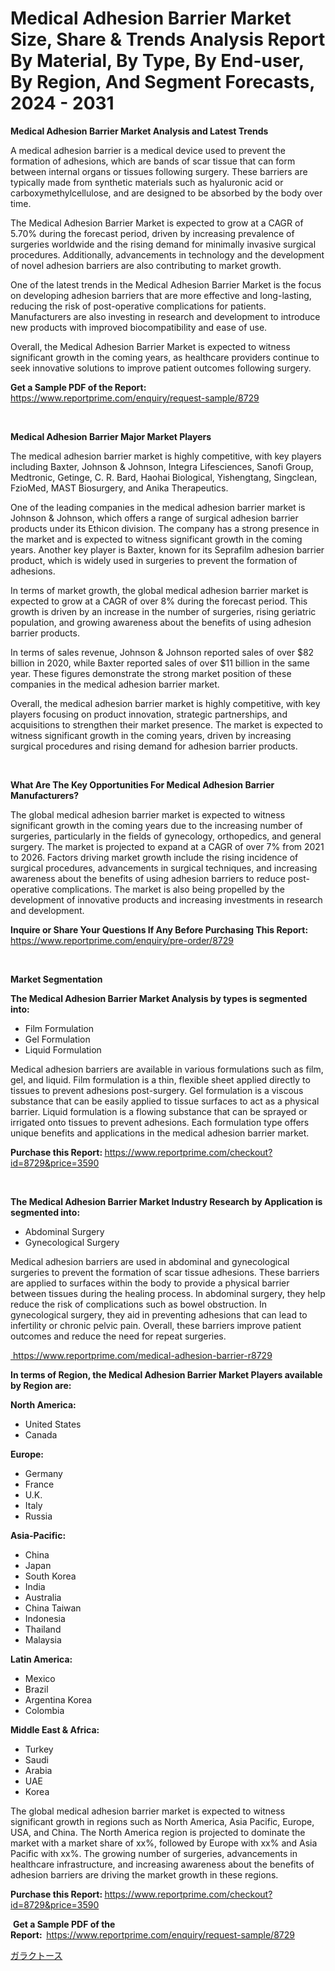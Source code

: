 <p><h1>Medical Adhesion Barrier Market Size, Share & Trends Analysis Report By Material, By Type, By End-user, By Region, And Segment Forecasts, 2024 - 2031</h1></p><p><strong>Medical Adhesion Barrier Market Analysis and Latest Trends</strong></p>
<p><p>A medical adhesion barrier is a medical device used to prevent the formation of adhesions, which are bands of scar tissue that can form between internal organs or tissues following surgery. These barriers are typically made from synthetic materials such as hyaluronic acid or carboxymethylcellulose, and are designed to be absorbed by the body over time.</p><p>The Medical Adhesion Barrier Market is expected to grow at a CAGR of 5.70% during the forecast period, driven by increasing prevalence of surgeries worldwide and the rising demand for minimally invasive surgical procedures. Additionally, advancements in technology and the development of novel adhesion barriers are also contributing to market growth.</p><p>One of the latest trends in the Medical Adhesion Barrier Market is the focus on developing adhesion barriers that are more effective and long-lasting, reducing the risk of post-operative complications for patients. Manufacturers are also investing in research and development to introduce new products with improved biocompatibility and ease of use.</p><p>Overall, the Medical Adhesion Barrier Market is expected to witness significant growth in the coming years, as healthcare providers continue to seek innovative solutions to improve patient outcomes following surgery.</p></p>
<p><strong>Get a Sample PDF of the Report:&nbsp;</strong> <a href="https://www.reportprime.com/enquiry/request-sample/8729">https://www.reportprime.com/enquiry/request-sample/8729</a></p>
<p>&nbsp;</p>
<p><strong>Medical Adhesion Barrier Major Market Players</strong></p>
<p><p>The medical adhesion barrier market is highly competitive, with key players including Baxter, Johnson & Johnson, Integra Lifesciences, Sanofi Group, Medtronic, Getinge, C. R. Bard, Haohai Biological, Yishengtang, Singclean, FzioMed, MAST Biosurgery, and Anika Therapeutics.</p><p>One of the leading companies in the medical adhesion barrier market is Johnson & Johnson, which offers a range of surgical adhesion barrier products under its Ethicon division. The company has a strong presence in the market and is expected to witness significant growth in the coming years. Another key player is Baxter, known for its Seprafilm adhesion barrier product, which is widely used in surgeries to prevent the formation of adhesions.</p><p>In terms of market growth, the global medical adhesion barrier market is expected to grow at a CAGR of over 8% during the forecast period. This growth is driven by an increase in the number of surgeries, rising geriatric population, and growing awareness about the benefits of using adhesion barrier products.</p><p>In terms of sales revenue, Johnson & Johnson reported sales of over $82 billion in 2020, while Baxter reported sales of over $11 billion in the same year. These figures demonstrate the strong market position of these companies in the medical adhesion barrier market.</p><p>Overall, the medical adhesion barrier market is highly competitive, with key players focusing on product innovation, strategic partnerships, and acquisitions to strengthen their market presence. The market is expected to witness significant growth in the coming years, driven by increasing surgical procedures and rising demand for adhesion barrier products.</p></p>
<p>&nbsp;</p>
<p><strong>What Are The Key Opportunities For Medical Adhesion Barrier Manufacturers?</strong></p>
<p><p>The global medical adhesion barrier market is expected to witness significant growth in the coming years due to the increasing number of surgeries, particularly in the fields of gynecology, orthopedics, and general surgery. The market is projected to expand at a CAGR of over 7% from 2021 to 2026. Factors driving market growth include the rising incidence of surgical procedures, advancements in surgical techniques, and increasing awareness about the benefits of using adhesion barriers to reduce post-operative complications. The market is also being propelled by the development of innovative products and increasing investments in research and development.</p></p>
<p><strong>Inquire or Share Your Questions If Any Before Purchasing This Report:</strong> <a href="https://www.reportprime.com/enquiry/pre-order/8729">https://www.reportprime.com/enquiry/pre-order/8729</a></p>
<p>&nbsp;</p>
<p><strong>Market Segmentation</strong></p>
<p><strong>The Medical Adhesion Barrier Market Analysis by types is segmented into:</strong></p>
<p><ul><li>Film Formulation</li><li>Gel Formulation</li><li>Liquid Formulation</li></ul></p>
<p><p>Medical adhesion barriers are available in various formulations such as film, gel, and liquid. Film formulation is a thin, flexible sheet applied directly to tissues to prevent adhesions post-surgery. Gel formulation is a viscous substance that can be easily applied to tissue surfaces to act as a physical barrier. Liquid formulation is a flowing substance that can be sprayed or irrigated onto tissues to prevent adhesions. Each formulation type offers unique benefits and applications in the medical adhesion barrier market.</p></p>
<p><strong>Purchase this Report:&nbsp;</strong><a href="https://www.reportprime.com/checkout?id=8729&price=3590">https://www.reportprime.com/checkout?id=8729&price=3590</a></p>
<p>&nbsp;</p>
<p><strong>The Medical Adhesion Barrier Market Industry Research by Application is segmented into:</strong></p>
<p><ul><li>Abdominal Surgery</li><li>Gynecological Surgery</li></ul></p>
<p><p>Medical adhesion barriers are used in abdominal and gynecological surgeries to prevent the formation of scar tissue adhesions. These barriers are applied to surfaces within the body to provide a physical barrier between tissues during the healing process. In abdominal surgery, they help reduce the risk of complications such as bowel obstruction. In gynecological surgery, they aid in preventing adhesions that can lead to infertility or chronic pelvic pain. Overall, these barriers improve patient outcomes and reduce the need for repeat surgeries.</p></p>
<p><a href="https://www.reportprime.com/medical-adhesion-barrier-r8729">&nbsp;https://www.reportprime.com/medical-adhesion-barrier-r8729</a></p>
<p><strong>In terms of Region, the Medical Adhesion Barrier Market Players available by Region are:</strong></p>
<p>
    <p> <strong> North America: </strong>
        <ul>
            <li>United States</li>
            <li>Canada</li>
        </ul>
        </p> 
    <p> <strong> Europe: </strong>
        <ul>
            <li>Germany</li>
            <li>France</li>
            <li>U.K.</li>
            <li>Italy</li>
            <li>Russia</li>
        </ul>
        </p> 
    <p> <strong> Asia-Pacific: </strong>
        <ul>
            <li>China</li>
            <li>Japan</li>
            <li>South Korea</li>
            <li>India</li>
            <li>Australia</li>
            <li>China Taiwan</li>
            <li>Indonesia</li>
            <li>Thailand</li>
            <li>Malaysia</li>
        </ul>
        </p> 
    <p> <strong> Latin America: </strong>
        <ul>
            <li>Mexico</li>
            <li>Brazil</li>
            <li>Argentina Korea</li>
            <li>Colombia</li>
        </ul>
        </p> 
    <p> <strong> Middle East & Africa: </strong>
        <ul>
            <li>Turkey</li>
            <li>Saudi</li>
            <li>Arabia</li>
            <li>UAE</li>
            <li>Korea</li>
        </ul>
    </p>
    </p>
<p><p>The global medical adhesion barrier market is expected to witness significant growth in regions such as North America, Asia Pacific, Europe, USA, and China. The North America region is projected to dominate the market with a market share of xx%, followed by Europe with xx% and Asia Pacific with xx%. The growing number of surgeries, advancements in healthcare infrastructure, and increasing awareness about the benefits of adhesion barriers are driving the market growth in these regions.</p></p>
<p><strong>Purchase this Report: </strong><a href="https://www.reportprime.com/checkout?id=8729&price=3590">https://www.reportprime.com/checkout?id=8729&price=3590</a></p>
<p>&nbsp;<strong>Get a Sample PDF of the Report:&nbsp;&nbsp;</strong><a href="https://www.reportprime.com/enquiry/request-sample/8729">https://www.reportprime.com/enquiry/request-sample/8729</a></p>
<p><strong></strong></p>
<p><p><a href="https://github.com/SantosDicki04/Market-Research-Report-List-1/blob/main/856522623112.md">ガラクトース</a></p></p>